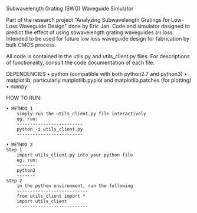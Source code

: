 Subwavelength Grating (SWG) Waveguide Simulator

Part of the research project "Analyzing Subwavelength Gratings for Low-Loss Waveguide Design" done by Eric Jan. Code and simulator designed to predict the effect of using sbwavelength grating waveguides on loss. Intended to be used for future low loss waveguide design for fabrication by bulk CMOS process.

All code is contained in the utils.py and utils_client.py files. For descriptions of functionality, consult the code documentation of each file.

DEPENDENCIES
	• python (compatible with both python2.7 and python3)
	• matplotlib, particularly matplotlib.pyplot and matplotlib.patches (for plotting)
	• numpy

HOW TO RUN:

	• METHOD 1
		simply run the utils_client.py file interactively
		eg. run:
		-------------------------
		python -i utils_client.py
		-------------------------

	• METHOD 2
	Step 1
		import utils_client.py into your python file
		eg. run:
		-------
		python3
		-------
	Step 2
		in the python environment, run the following
		---------------------------
		from utils_client import *
		import utils_client
		---------------------------
